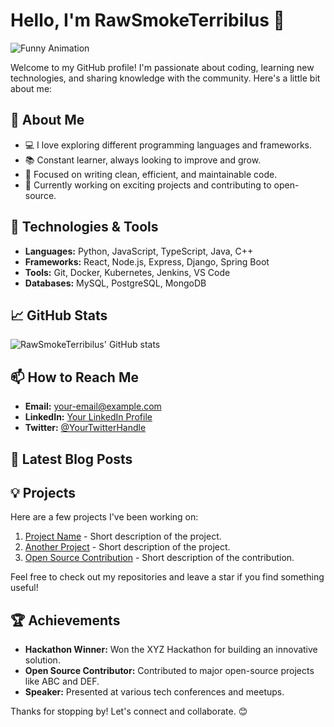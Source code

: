 # Hello, I'm RawSmokeTerribilus 👋

![Funny Animation](https://media.giphy.com/media/3o6Zt6ML6BklcajjsA/giphy.gif)

Welcome to my GitHub profile! I'm passionate about coding, learning new technologies, and sharing knowledge with the community. Here's a little bit about me:

## 🚀 About Me

- 💻 I love exploring different programming languages and frameworks.
- 📚 Constant learner, always looking to improve and grow.
- 🎯 Focused on writing clean, efficient, and maintainable code.
- 🌱 Currently working on exciting projects and contributing to open-source.

## 🔧 Technologies & Tools

- **Languages:** Python, JavaScript, TypeScript, Java, C++
- **Frameworks:** React, Node.js, Express, Django, Spring Boot
- **Tools:** Git, Docker, Kubernetes, Jenkins, VS Code
- **Databases:** MySQL, PostgreSQL, MongoDB

## 📈 GitHub Stats

![RawSmokeTerribilus' GitHub stats](https://github-readme-stats.vercel.app/api?username=RawSmokeTerribilus&show_icons=true&theme=dark)

## 📫 How to Reach Me

- **Email:** [your-email@example.com](mailto:your-email@example.com)
- **LinkedIn:** [Your LinkedIn Profile](https://www.linkedin.com/in/your-profile)
- **Twitter:** [@YourTwitterHandle](https://twitter.com/YourTwitterHandle)

## 📝 Latest Blog Posts

<!-- BLOG-POST-LIST:START -->
<!-- BLOG-POST-LIST:END -->

## 💡 Projects

Here are a few projects I've been working on:

1. [Project Name](https://github.com/RawSmokeTerribilus/project-name) - Short description of the project.
2. [Another Project](https://github.com/RawSmokeTerribilus/another-project) - Short description of the project.
3. [Open Source Contribution](https://github.com/RawSmokeTerribilus/open-source-contribution) - Short description of the contribution.

Feel free to check out my repositories and leave a star if you find something useful!

## 🏆 Achievements

- **Hackathon Winner:** Won the XYZ Hackathon for building an innovative solution.
- **Open Source Contributor:** Contributed to major open-source projects like ABC and DEF.
- **Speaker:** Presented at various tech conferences and meetups.

Thanks for stopping by! Let's connect and collaborate. 😊
